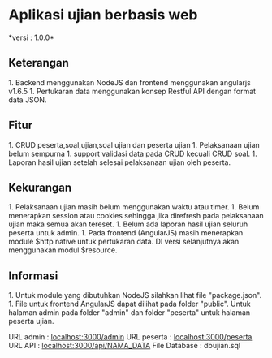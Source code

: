 <h1>Aplikasi ujian berbasis web</h1>
*versi : 1.0.0*

<h2>Keterangan</h2>
1. Backend menggunakan NodeJS dan frontend menggunakan angularjs v1.6.5
1. Pertukaran data menggunakan konsep Restful API dengan format data JSON.

<h2>Fitur</h2>
1. CRUD peserta,soal,ujian,soal ujian dan peserta ujian
1. Pelaksanaan ujian belum sempurna
1. support validasi data pada CRUD kecuali CRUD soal.
1. Laporan hasil ujian setelah selesai pelaksanaan ujian oleh peserta.

<h2>Kekurangan</h2>
1. Pelaksanaan ujian masih belum menggunakan waktu atau timer.
1. Belum menerapkan session atau cookies sehingga jika direfresh pada pelaksanaan ujian maka semua akan tereset.
1. Belum ada laporan hasil ujian seluruh peserta untuk admin.
1. Pada frontend (AngularJS) masih menerapkan module $http native untuk pertukaran data. DI versi selanjutnya akan menggunakan modul $resource.

<h2>Informasi</h2>
1. Untuk module yang dibutuhkan NodeJS silahkan lihat file "package.json".
1. File untuk frontend AngularJS dapat dilihat pada folder "public". Untuk halaman admin pada folder "admin" dan folder "peserta" untuk halaman peserta ujian.

URL admin : [localhost:3000/admin](localhost:3000/admin)
URL peserta : [localhost:3000/peserta](localhost:3000/peserta)
URL API : [localhost:3000/api/NAMA_DATA](localhost:3000/api/NAMA_DATA)
File Database : dbujian.sql
